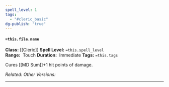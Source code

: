 ```yaml
---
spell_level: 1
tags:
  - "#cleric_basic"
dg-publish: "true"
---
```


#### `=this.file.name`

**Class:** [[Cleric]]
**Spell Level:** `=this.spell_level`  
**Range:**  Touch
**Duration:**  Immediate
**Tags:** `=this.tags`

Cures [[MD Sum]]+1 hit points of damage.

*Related:* 
*Other Versions:*
___


